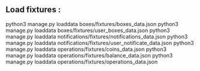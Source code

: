 ## Load fixtures :


python3  manage.py loaddata boxes/fixtures/boxes_data.json
python3  manage.py loaddata boxes/fixtures/user_boxes_data.json
python3  manage.py loaddata notifications/fixtures/notifications_data.json
python3  manage.py loaddata notifications/fixtures/user_notificate_data.json
python3  manage.py loaddata operations/fixtures/coins_data.json
python3  manage.py loaddata operations/fixtures/balance_data.json
python3  manage.py loaddata operations/fixtures/operations_data.json 